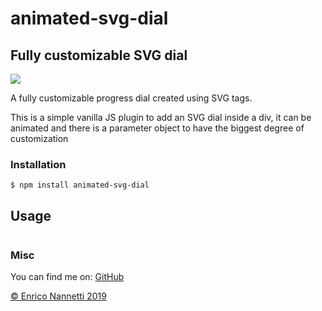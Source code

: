 # animated-svg-dial
## Fully customizable SVG dial

![](https://img.shields.io/npm/v/animated-svg-dial.svg?style=for-the-badge)

A fully customizable progress dial created using SVG tags.

This is a simple vanilla JS plugin to add an SVG dial inside a div, it can be animated and there is a parameter object to have the biggest degree of customization

### Installation
```
$ npm install animated-svg-dial
```

## Usage

```js

```

### Misc
You can find me on: [GitHub](https://github.com/nano9222)


[© Enrico Nannetti 2019](https://github.com/nano9222)

